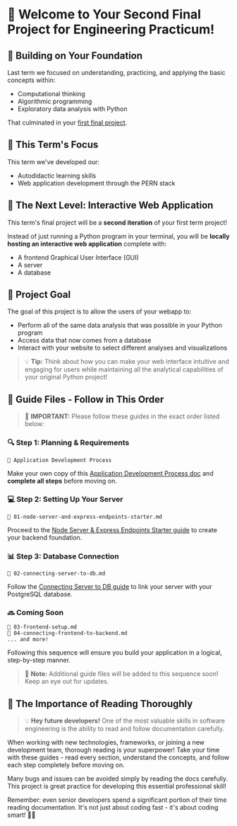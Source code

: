 # 🚀 Welcome to Your Second Final Project for Engineering Practicum!

## 📌 Building on Your Foundation

Last term we focused on understanding, practicing, and applying the basic concepts within:
- Computational thinking
- Algorithmic programming
- Exploratory data analysis with Python

That culminated in your [first final project](https://github.com/CoachAsim/engineering-practicum-term-01-final-project-guide/tree/main).

## 📌 This Term's Focus

This term we've developed our:
- Autodidactic learning skills
- Web application development through the PERN stack

## 📌 The Next Level: Interactive Web Application

This term's final project will be a **second iteration** of your first term project! 

Instead of just running a Python program in your terminal, you will be **locally hosting an interactive web application** complete with:
- A frontend Graphical User Interface (GUI)
- A server
- A database

## 🎯 Project Goal

The goal of this project is to allow the users of your webapp to:
- Perform all of the same data analysis that was possible in your Python program
- Access data that now comes from a database
- Interact with your website to select different analyses and visualizations

> 💡 **Tip:** Think about how you can make your web interface intuitive and engaging for users while maintaining all the analytical capabilities of your original Python project!

## 📌 Guide Files - Follow in This Order

> 🚨 **IMPORTANT:** Please follow these guides in the exact order listed below:

### 🔍 Step 1: Planning & Requirements
```
📄 Application Development Process
```
Make your own copy of this [Application Development Process doc](https://docs.google.com/document/d/1IbGfnUIK9k9XhPexmdK_cE6U8znBVWdbUg5chCSC_YY/edit?usp=sharing) and **complete all steps** before moving on.

### 💻 Step 2: Setting Up Your Server
```
📄 01-node-server-and-express-endpoints-starter.md
```
Proceed to the [Node Server & Express Endpoints Starter guide](01-node-server-and-express-endpoints-starter.md) to create your backend foundation.

### 📊 Step 3: Database Connection
```
📄 02-connecting-server-to-db.md
```
Follow the [Connecting Server to DB guide](02-connecting-server-to-db.md) to link your server with your PostgreSQL database.

### 🔜 Coming Soon
```
📄 03-frontend-setup.md
📄 04-connecting-frontend-to-backend.md
... and more!
```

Following this sequence will ensure you build your application in a logical, step-by-step manner.

> 📝 **Note:** Additional guide files will be added to this sequence soon! Keep an eye out for updates.

## 📌 The Importance of Reading Thoroughly

> 💡 **Hey future developers!** One of the most valuable skills in software engineering is the ability to read and follow documentation carefully. 

When working with new technologies, frameworks, or joining a new development team, thorough reading is your superpower! Take your time with these guides - read every section, understand the concepts, and follow each step completely before moving on.

Many bugs and issues can be avoided simply by reading the docs carefully. This project is great practice for developing this essential professional skill! 

Remember: even senior developers spend a significant portion of their time reading documentation. It's not just about coding fast - it's about coding smart! 🧠✨
